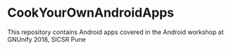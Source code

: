 # CookYourOwnAndroidApps
This repository contains Android apps covered in the Android workshop at GNUnify 2018, SICSR Pune
